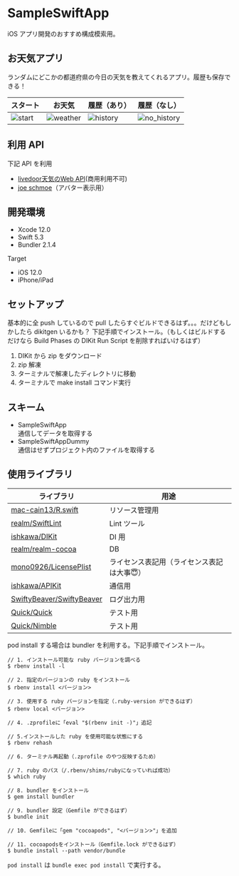 # SampleSwiftApp
iOS アプリ開発のおすすめ構成模索用。

## お天気アプリ
ランダムにどこかの都道府県の今日の天気を教えてくれるアプリ。履歴も保存できる！

| スタート | お天気 | 履歴（あり） | 履歴（なし） |
| --- | --- | --- | --- |
|![start](https://user-images.githubusercontent.com/34936885/85924073-c66a9600-b8ca-11ea-9176-f7664003afd9.png)|![weather](https://user-images.githubusercontent.com/34936885/85924081-ce2a3a80-b8ca-11ea-9787-a0f2f7cdc0d9.png)|![history](https://user-images.githubusercontent.com/34936885/85924087-d4b8b200-b8ca-11ea-8618-7d0e53212b6d.png)|![no_history](https://user-images.githubusercontent.com/34936885/85924094-df734700-b8ca-11ea-85ad-2cda8928a390.png)|

## 利用 API
下記 API を利用

* [livedoor天気のWeb API](http://weather.livedoor.com/weather_hacks/webservice)(商用利用不可)
* [joe schmoe](https://joeschmoe.io/)（アバター表示用）

## 開発環境
* Xcode 12.0
* Swift 5.3
* Bundler 2.1.4

Target

* iOS 12.0 
* iPhone/iPad

## セットアップ
基本的に全 push しているので pull したらすぐビルドできるはず。。。だけどもしかしたら dikitgen いるかも？ 
下記手順でインストール。（もしくはビルドするだけなら Build Phases の DIKit Run Script を削除すればいけるはず）

1. DIKit から zip をダウンロード
1. zip 解凍
1. ターミナルで解凍したディレクトリに移動
1. ターミナルで make install コマンド実行

## スキーム
* SampleSwiftApp  
通信してデータを取得する
* SampleSwiftAppDummy  
通信はせずプロジェクト内のファイルを取得する

## 使用ライブラリ
| ライブラリ | 用途 |
| --- | --- |
| [mac-cain13/R.swift](https://github.com/mac-cain13/R.swift) | リソース管理用 |
| [realm/SwiftLint](https://github.com/realm/SwiftLint) | Lint ツール |
| [ishkawa/DIKit](https://github.com/ishkawa/DIKit) | DI 用 |
| [realm/realm-cocoa](https://github.com/realm/realm-cocoa) | DB |
| [mono0926/LicensePlist](https://github.com/mono0926/LicensePlist) | ライセンス表記用（ライセンス表記は大事😇） |
| [ishkawa/APIKit](https://github.com/ishkawa/APIKit) | 通信用 |
| [SwiftyBeaver/SwiftyBeaver](https://github.com/SwiftyBeaver/SwiftyBeaver) | ログ出力用 |
| [Quick/Quick](https://github.com/Quick/Quick) | テスト用 |
| [Quick/Nimble](https://github.com/Quick/Nimble) |テスト用 |

pod install する場合は bundler を利用する。下記手順でインストール。

```
// 1. インストール可能な ruby バージョンを調べる
$ rbenv install -l
 
// 2. 指定のバージョンの ruby をインストール
$ rbenv install <バージョン>
 
// 3. 使用する ruby バージョンを指定（.ruby-version ができるはず）
$ rbenv local <バージョン>
 
// 4. .zprofileに「eval "$(rbenv init -)"」追記
 
// 5.インストールした ruby を使用可能な状態にする
$ rbenv rehash
 
// 6. ターミナル再起動（.zprofile のやつ反映するため）
 
// 7. ruby のパス（/.rbenv/shims/rubyになっていれば成功）
$ which ruby
 
// 8. bundler をインストール
$ gem install bundler
 
// 9. bundler 設定（Gemfile ができるはず）
$ bundle init
 
// 10. Gemfileに「gem "cocoapods", "<バージョン>"」を追加
 
// 11. cocoapodsをインストール（Gemfile.lock ができるはず）
$ bundle install --path vendor/bundle
```

`pod install` は `bundle exec pod install` で実行する。